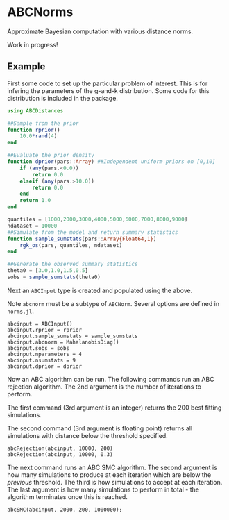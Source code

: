 # ABCNorms

Approximate Bayesian computation with various distance norms.

Work in progress!

## Example

First some code to set up the particular problem of interest. This is for infering the parameters of the g-and-k distribution. Some code for this distribution is included in the package.

```julia
using ABCDistances

##Sample from the prior
function rprior()
    10.0*rand(4)
end

##Evaluate the prior density
function dprior(pars::Array) ##Independent uniform priors on [0,10]
    if (any(pars.<0.0))
        return 0.0
    elseif (any(pars.>10.0))
        return 0.0
    end
    return 1.0
end

quantiles = [1000,2000,3000,4000,5000,6000,7000,8000,9000]
ndataset = 10000
##Simulate from the model and return summary statistics
function sample_sumstats(pars::Array{Float64,1})
    rgk_os(pars, quantiles, ndataset)
end

##Generate the observed summary statistics
theta0 = [3.0,1.0,1.5,0.5]
sobs = sample_sumstats(theta0)
```

Next an `ABCInput` type is created and populated using the above.

Note `abcnorm` must be a subtype of `ABCNorm`. Several options are defined in `norms.jl`.

```
abcinput = ABCInput()
abcinput.rprior = rprior
abcinput.sample_sumstats = sample_sumstats
abcinput.abcnorm = MahalanobisDiag()
abcinput.sobs = sobs
abcinput.nparameters = 4
abcinput.nsumstats = 9
abcinput.dprior = dprior
```

Now an ABC algorithm can be run. The following commands run an ABC rejection algorithm. The 2nd argument is the number of iterations to perform.

The first command (3rd argument is an integer) returns the 200 best fitting simulations.

The second command (3rd argument is floating point) returns all simulations with distance below the threshold specified.

```
abcRejection(abcinput, 10000, 200)
abcRejection(abcinput, 10000, 0.3)
```

The next command runs an ABC SMC algorithm.
The second argument is how many simulations to produce at each iteration which are below the *previous* threshold.
The third is how simulations to accept at each iteration.
The last argument is how many simulations to perform in total - the algorithm terminates once this is reached.

```
abcSMC(abcinput, 2000, 200, 1000000);
```